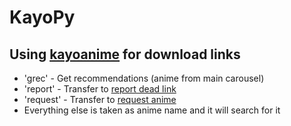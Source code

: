 # KayoPy

## Using [kayoanime](https://kayoanime.com/) for download links

- 'grec' - Get recommendations (anime from main carousel)
- 'report' - Transfer to [report dead link](https://kayoanime.com/report-dead-link/)
- 'request' - Transfer to [request anime](https://kayoanime.com/requested-anime/)
- Everything else is taken as anime name and it will search for it
